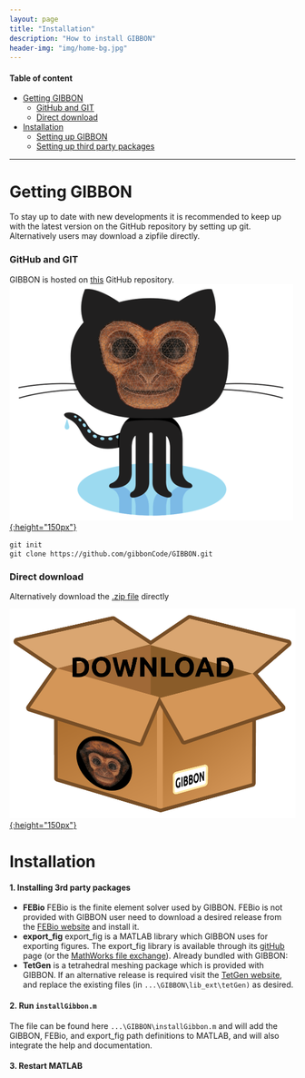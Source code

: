 ```yaml
---
layout: page
title: "Installation"
description: "How to install GIBBON"
header-img: "img/home-bg.jpg"
---
```


#### Table of content
* [Getting GIBBON](#GettingGIBBON)
  * [GitHub and GIT](#git)
  * [Direct download](#direct)
* [Installation](#Installation)
  * [Setting up GIBBON](#setup)
  * [Setting up third party packages](#3rdparties)

***

# Getting GIBBON <a name="GettingGIBBON"></a>
To stay up to date with new developments it is recommended to keep up with the latest version on the GitHub repository by setting up git. Alternatively users may download a zipfile directly.

### GitHub and GIT <a name="git"></a>
GIBBON is hosted on [this](https://github.com/gibbonCode/GIBBON) GitHub repository.  
[![Download](img/gibbon_github.png){:height="150px"}](https://github.com/gibbonCode/GIBBON)

```
git init
git clone https://github.com/gibbonCode/GIBBON.git
```

### Direct download <a name="direct"></a>
Alternatively download the [.zip file](https://github.com/gibbonCode/GIBBON/archive/master.zip) directly

[![Download](img/gibbonDownLoadBox.png){:height="150px"}](https://github.com/gibbonCode/GIBBON/archive/master.zip)

# Installation <a name="Installation"></a>  

#### 1. __Installing 3rd party packages__
* **FEBio** FEBio is the finite element solver used by GIBBON. FEBio is not provided with GIBBON user need to download a desired release from the [FEBio website](http://febio.org/) and install it.    
* **export_fig** export_fig is a MATLAB library which GIBBON uses for exporting figures. The export_fig library is available through its [gitHub](https://github.com/altmany/export_fig) page (or the [MathWorks file exchange](http://www.mathworks.com/matlabcentral/fileexchange/23629-export-fig)).
Already bundled with GIBBON:
* **TetGen** is a tetrahedral meshing package which is provided with GIBBON. If an alternative release is required visit the [TetGen website](http://wias-berlin.de/software/tetgen/), and replace the existing files (in `...\GIBBON\lib_ext\tetGen)` as desired.

#### 2. __Run `installGibbon.m`__  
The file can be found here `...\GIBBON\installGibbon.m` and will add the GIBBON, FEBio, and export_fig path definitions to MATLAB, and will also integrate the help and documentation.

#### 3. __Restart MATLAB__
